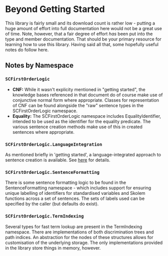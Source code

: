 ﻿# Beyond Getting Started

This library is fairly small and its download count is rather low - putting a huge amount of effort into full documentation here would not be a great use of time.
Note, however, that a fair degree of effort *has* been put into the type and member documentation. That should be your primary resource for learning how to use this library.
Having said all that, some hopefully useful notes do follow here.

## Notes by Namespace

### `SCFirstOrderLogic`

* **CNF:** While it wasn't explicity mentioned in "getting started", the knowledge bases referenced in that document do of course make use of conjunctive normal form where appropriate.
  Classes for representation of CNF can be found alongside the "raw" sentence types in the SCFirstOrderLogic namespace.
* **Equality:** The SCFirstOrderLogic namespace includes EqualityIdentifier, intended to be used as the identifier for the equality predicate.
  The various sentence creation methods make use of this in created sentences where appropriate.

### `SCFirstOrderLogic.LanguageIntegration`

As mentioned briefly in 'getting started', a language-integrated approach to sentence creation is available. See [here](beyond-getting-started/language-integration.md) for details.

### `SCFirstOrderLogic.SentenceFormatting`

There is some sentence formatting logic to be found in the SentenceFormatting namespace - which includes support for ensuring unique labelling of identifiers for standardised variables and Skolem functions across a set of sentences.
The sets of labels used can be specified by the caller (but defaults do exist).

### `SCFirstOrderLogic.TermIndexing`

Several types for fast term lookup are present in the TermIndexing namespace.
There are implementations of both discrimination trees and path indices.
An abstraction for the nodes of these structures allows for customisation of the underlying storage.
The only implementations provided in the library store things in memory, however.
